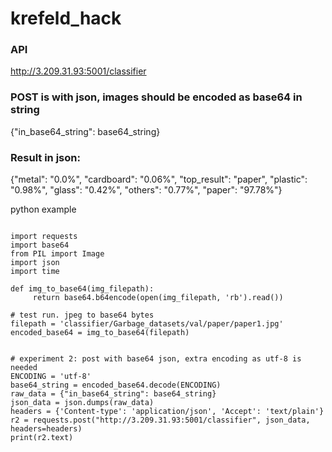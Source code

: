 # krefeld_hack

### API 

http://3.209.31.93:5001/classifier

### POST is with json, images should be encoded as base64 in string 

{"in_base64_string": base64_string}

### Result in json:
{"metal": "0.0%", "cardboard": "0.06%", "top_result": "paper", "plastic": "0.98%", "glass": "0.42%", "others": "0.77%", "paper": "97.78%"}

python example

```

import requests
import base64
from PIL import Image
import json
import time

def img_to_base64(img_filepath):
     return base64.b64encode(open(img_filepath, 'rb').read())

# test run. jpeg to base64 bytes
filepath = 'classifier/Garbage_datasets/val/paper/paper1.jpg'
encoded_base64 = img_to_base64(filepath)


# experiment 2: post with base64 json, extra encoding as utf-8 is needed
ENCODING = 'utf-8'
base64_string = encoded_base64.decode(ENCODING)
raw_data = {"in_base64_string": base64_string}
json_data = json.dumps(raw_data)
headers = {'Content-type': 'application/json', 'Accept': 'text/plain'}
r2 = requests.post("http://3.209.31.93:5001/classifier", json_data, headers=headers)
print(r2.text)
```
